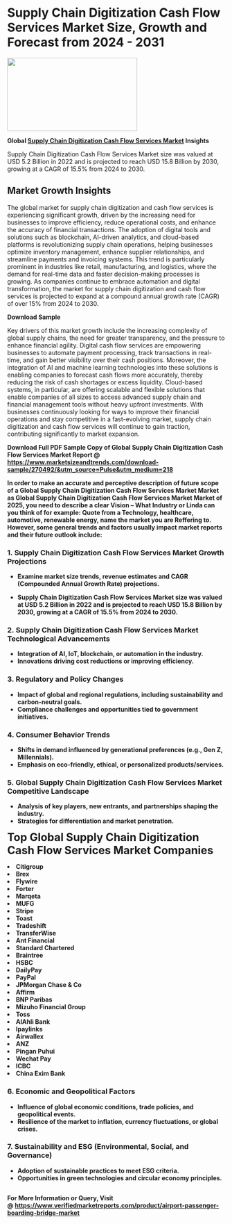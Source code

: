 <H1>Supply Chain Digitization Cash Flow Services Market Size, Growth and Forecast from 2024 - 2031</H1><img class="aligncenter size-medium wp-image-584254" src="https://thirdeyenews.in/wp-content/uploads/2024/09/Global-Market-Research-300x168.jpeg" alt="" width="300" height="168" /><p><strong>Global&nbsp;<a href="https://www.marketsizeandtrends.com/download-sample/270492/&amp;utm_source=Pulse&amp;utm_medium=218">Supply Chain Digitization Cash Flow Services Market</a> Insights</strong></p><p>Supply Chain Digitization Cash Flow Services Market size was valued at USD 5.2 Billion in 2022 and is projected to reach USD 15.8 Billion by 2030, growing at a CAGR of 15.5% from 2024 to 2030.</p><p><h2>Market Growth Insights</h2> <p>The global market for supply chain digitization and cash flow services is experiencing significant growth, driven by the increasing need for businesses to improve efficiency, reduce operational costs, and enhance the accuracy of financial transactions. The adoption of digital tools and solutions such as blockchain, AI-driven analytics, and cloud-based platforms is revolutionizing supply chain operations, helping businesses optimize inventory management, enhance supplier relationships, and streamline payments and invoicing systems. This trend is particularly prominent in industries like retail, manufacturing, and logistics, where the demand for real-time data and faster decision-making processes is growing. As companies continue to embrace automation and digital transformation, the market for supply chain digitization and cash flow services is projected to expand at a compound annual growth rate (CAGR) of over 15% from 2024 to 2030.</p> <p><strong>Download Sample</strong></p> <p>Key drivers of this market growth include the increasing complexity of global supply chains, the need for greater transparency, and the pressure to enhance financial agility. Digital cash flow services are empowering businesses to automate payment processing, track transactions in real-time, and gain better visibility over their cash positions. Moreover, the integration of AI and machine learning technologies into these solutions is enabling companies to forecast cash flows more accurately, thereby reducing the risk of cash shortages or excess liquidity. Cloud-based systems, in particular, are offering scalable and flexible solutions that enable companies of all sizes to access advanced supply chain and financial management tools without heavy upfront investments. With businesses continuously looking for ways to improve their financial operations and stay competitive in a fast-evolving market, supply chain digitization and cash flow services will continue to gain traction, contributing significantly to market expansion.</p> <p><strong></p><p><span class=""><strong>Download Full PDF Sample Copy of Global Supply Chain Digitization Cash Flow Services Market Report</strong> @ <a href="https://www.marketsizeandtrends.com/download-sample/270492/&amp;utm_source=Pulse&amp;utm_medium=218" target="_blank">https://www.marketsizeandtrends.com/download-sample/270492/&amp;utm_source=Pulse&amp;utm_medium=218</a></span></p><p>In order to make an accurate and perceptive description of future scope of a Global&nbsp;Supply Chain Digitization Cash Flow Services Market Market as Global&nbsp;Supply Chain Digitization Cash Flow Services Market Market of 2025, you need to describe a clear Vision &ndash; What Industry or Linda can you think of for example: Quote from a Technology, healthcare, automotive, renewable energy, name the market you are Reffering to. However, some general trends and factors usually impact market reports and their future outlook include:</p><h3>1.&nbsp;<strong>Supply Chain Digitization Cash Flow Services Market Growth Projections</strong></h3><ul><li>Examine market size trends, revenue estimates and CAGR (Compounded Annual Growth Rate) projections.</li><li><p>Supply Chain Digitization Cash Flow Services Market size was valued at USD 5.2 Billion in 2022 and is projected to reach USD 15.8 Billion by 2030, growing at a CAGR of 15.5% from 2024 to 2030.</p></li></ul><h3>2.&nbsp;<strong>Supply Chain Digitization Cash Flow Services Market Technological Advancements</strong></h3><ul><li>Integration of AI, IoT, blockchain, or automation in the industry.</li><li>Innovations driving cost reductions or improving efficiency.</li></ul><h3>3.&nbsp;<strong>Regulatory and Policy Changes</strong></h3><ul><li>Impact of global and regional regulations, including sustainability and carbon-neutral goals.</li><li>Compliance challenges and opportunities tied to government initiatives.</li></ul><h3>4.&nbsp;<strong>Consumer Behavior Trends</strong></h3><ul><li>Shifts in demand influenced by generational preferences (e.g., Gen Z, Millennials).</li><li>Emphasis on eco-friendly, ethical, or personalized products/services.</li></ul><h3>5.&nbsp;<strong>Global Supply Chain Digitization Cash Flow Services Market Competitive Landscape</strong></h3><ul><li>Analysis of key players, new entrants, and partnerships shaping the industry.</li><li>Strategies for differentiation and market penetration.</li></ul><p data-pm-slice="1 1 []"><span style="color: inherit; font-family: inherit; font-size: 25px;">Top Global Supply Chain Digitization Cash Flow Services Market Companies</span></p><div class="" data-test-id=""><p><li>Citigroup</li><li> Brex</li><li> Flywire</li><li> Forter</li><li> Marqeta</li><li> MUFG</li><li> Stripe</li><li> Toast</li><li> Tradeshift</li><li> TransferWise</li><li> Ant Financial</li><li> Standard Chartered</li><li> Braintree</li><li> HSBC</li><li> DailyPay</li><li> PayPal</li><li> JPMorgan Chase & Co</li><li> Affirm</li><li> BNP Paribas</li><li> Mizuho Financial Group</li><li> Toss</li><li> AlAhli Bank</li><li> Ipaylinks</li><li> Airwallex</li><li> ANZ</li><li> Pingan Puhui</li><li> Wechat Pay</li><li> ICBC</li><li> China Exim Bank</li></p></div><h3>6.&nbsp;<strong>Economic and Geopolitical Factors</strong></h3><ul><li>Influence of global economic conditions, trade policies, and geopolitical events.</li><li>Resilience of the market to inflation, currency fluctuations, or global crises.</li></ul><h3>7.&nbsp;<strong>Sustainability and ESG (Environmental, Social, and Governance)</strong></h3><ul><li>Adoption of sustainable practices to meet ESG criteria.</li><li>Opportunities in green technologies and circular economy principles.</li></ul><h2><strong style="font-size: 14px;">For More Information or Query, Visit @&nbsp;</strong><a style="background-color: #ffffff; font-size: 14px;" href="https://www.marketsizeandtrends.com/report/supply-chain-digitization-cash-flow-services-market/" target="_blank">https://www.verifiedmarketreports.com/product/airport-passenger-boarding-bridge-market</a></h2>
